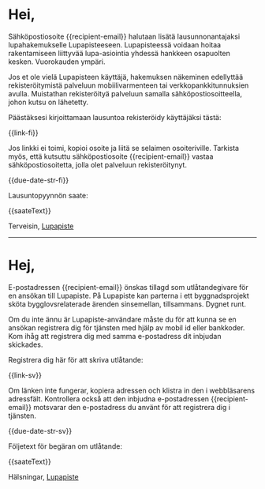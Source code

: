 # Hei,

S&auml;hk&ouml;postiosoite {{recipient-email}} halutaan lis&auml;t&auml; lausunnonantajaksi lupahakemukselle Lupapisteeseen. Lupapisteess&auml; voidaan hoitaa rakentamiseen liittyv&auml;&auml; lupa-asiointia yhdess&auml; hankkeen osapuolten kesken. Vuorokauden ymp&auml;ri.

Jos et ole viel&auml; Lupapisteen k&auml;ytt&auml;j&auml;, hakemuksen n&auml;keminen edellytt&auml;&auml; rekister&ouml;itymist&auml; palveluun mobiilivarmenteen tai verkkopankkitunnuksien avulla. Muistathan rekister&ouml;ity&auml; palveluun samalla s&auml;hk&ouml;postiosoitteella, johon kutsu on l&auml;hetetty.

P&auml;&auml;st&auml;ksesi kirjoittamaan lausuntoa rekister&ouml;idy k&auml;ytt&auml;j&auml;ksi t&auml;st&auml;:

{{link-fi}}

Jos linkki ei toimi, kopioi osoite ja liit&auml; se selaimen osoiteriville. Tarkista my&ouml;s, ett&auml; kutsuttu s&auml;hk&ouml;postiosoite {{recipient-email}} vastaa s&auml;hk&ouml;postiosoitetta, jolla olet palveluun rekister&ouml;itynyt.

{{due-date-str-fi}}

Lausuntopyynn&ouml;n saate:

{{saateText}}

Terveisin,
[Lupapiste](https://www.lupapiste.fi/)

---

# Hej,


E-postadressen {{recipient-email}} &ouml;nskas tillagd som utl&aring;tandegivare f&ouml;r en ans&ouml;kan till Lupapiste.  P&aring; Lupapiste kan parterna i ett byggnadsprojekt sk&ouml;ta bygglovsrelaterade &auml;renden sinsemellan, tillsammans. Dygnet runt.

Om du inte &auml;nnu &auml;r Lupapiste-anv&auml;ndare m&aring;ste du f&ouml;r att kunna se en ans&ouml;kan registrera dig f&ouml;r tj&auml;nsten med hj&auml;lp av mobil id eller bankkoder. Kom ih&aring;g att registrera dig med samma e-postadress dit inbjudan skickades.

Registrera dig h&auml;r f&ouml;r att skriva utl&aring;tande:

{{link-sv}}

Om l&auml;nken inte fungerar, kopiera adressen och klistra in den i webbl&auml;sarens adressf&auml;lt. Kontrollera ocks&aring; att den inbjudna e-postadressen {{recipient-email}} motsvarar den e-postadress du anv&auml;nt f&ouml;r att registrera dig i tj&auml;nsten.

{{due-date-str-sv}}

F&ouml;ljetext f&ouml;r beg&auml;ran om utl&aring;tande:

{{saateText}}

Hälsningar,
[Lupapiste](https://www.lupapiste.fi/)
